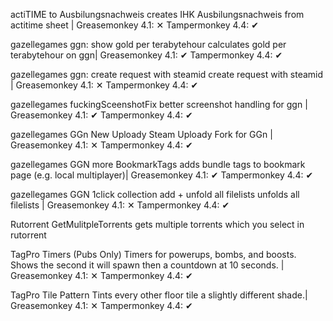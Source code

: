 actiTIME to Ausbilungsnachweis
    creates IHK Ausbilungsnachweis from actitime sheet | Greasemonkey 4.1: ✕ Tampermonkey 4.4: ✔
    
gazellegames ggn: show gold per terabytehour 
    calculates gold per terabytehour on ggn| Greasemonkey 4.1: ✔ Tampermonkey 4.4: ✔
    
gazellegames ggn: create request with steamid 
    create request with steamid | Greasemonkey 4.1: ✕ Tampermonkey 4.4: ✔
    
gazellegames fuckingSceenshotFix 
    better screenshot handling for ggn | Greasemonkey 4.1: ✔ Tampermonkey 4.4: ✔
    
gazellegames GGn New Uploady 
    Steam Uploady Fork for GGn | Greasemonkey 4.1: ✕ Tampermonkey 4.4: ✔
    
gazellegames GGN more BookmarkTags 
    adds bundle tags to bookmark page (e.g. local multiplayer)| Greasemonkey 4.1: ✔ Tampermonkey 4.4: ✔
    
gazellegames GGN 1click collection add + unfold all filelists 
    unfolds all filelists | Greasemonkey 4.1: ✕ Tampermonkey 4.4: ✔
    
Rutorrent GetMulitpleTorrents 
    gets multiple torrents which you select in rutorrent

TagPro Timers (Pubs Only) 
    Timers for powerups, bombs, and boosts. Shows the second it will spawn then a countdown at 10 seconds. | Greasemonkey 4.1: ✕ Tampermonkey 4.4: ✔

TagPro Tile Pattern 
    Tints every other floor tile a slightly different shade.| Greasemonkey 4.1: ✕ Tampermonkey 4.4: ✔
